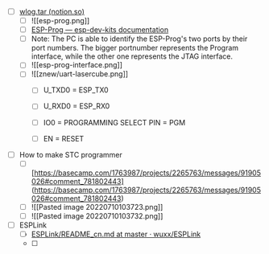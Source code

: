 - [ ] [wlog.tar (notion.so)](https://www.notion.so/pilypala/wlog-tar-a1d2f8876ca84f098ebf5dda465ec06f#e8ab1daa27334065a5ded03c4577b230)
	- [ ] ![[esp-prog.png]]
	- [ ] [ESP-Prog — esp-dev-kits documentation](https://docs.espressif.com/projects/espressif-esp-dev-kits/en/latest/other/esp-prog/user_guide.html)
	- [ ] Note: The PC is able to identify the ESP-Prog's two ports by their port numbers. The bigger portnumber represents the Program interface, while the other one represents the JTAG interface.
	- [ ] ![[esp-prog-interface.png]]
	- [ ] ![[znew/uart-lasercube.png]]
		- [ ] U_TXD0 = ESP_TX0 
		- [ ] U_RXD0 = ESP_RX0
		- [ ] IO0 = PROGRAMMING SELECT PIN = PGM
		- [ ] EN = RESET
	


- [ ] How to make STC programmer
	- [ ] [https://basecamp.com/1763987/projects/2265763/messages/91905026#comment_781802443] (https://basecamp.com/1763987/projects/2265763/messages/91905026#comment_781802443)
	- [ ] ![[Pasted image 20220710103723.png]]
	- [ ] ![[Pasted image 20220710103732.png]]

- [ ] ESPLink
	- [ ] [ESPLink/README_cn.md at master · wuxx/ESPLink](https://github.com/wuxx/ESPLink/blob/master/README_cn.md)
	- [ ] 